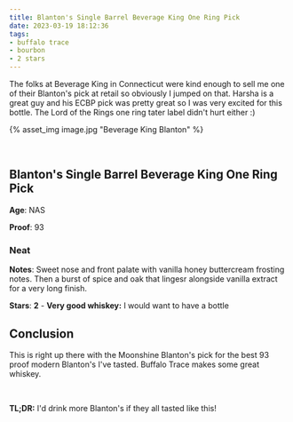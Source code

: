 ```yaml
---
title: Blanton's Single Barrel Beverage King One Ring Pick
date: 2023-03-19 18:12:36
tags:
- buffalo trace
- bourbon
- 2 stars
---
```


The folks at Beverage King in Connecticut were kind enough to sell me one of their Blanton's pick at retail so obviously I jumped on that. Harsha is a great guy and his ECBP pick was pretty great so I was very excited for this bottle. The Lord of the Rings one ring tater label didn't hurt either :) 

{% asset_img image.jpg "Beverage King Blanton" %}

&nbsp;

## Blanton's Single Barrel Beverage King One Ring Pick

**Age**: NAS

**Proof**: 93

### Neat

**Notes**: Sweet nose and front palate with vanilla honey buttercream frosting notes. Then a burst of spice and oak that lingesr alongside vanilla extract for a very long finish.

**Stars**: **2** - **Very good whiskey:** I would want to have a bottle

## Conclusion

This is right up there with the Moonshine Blanton's pick for the best 93 proof modern Blanton's I've tasted. Buffalo Trace makes some great whiskey.

&nbsp;

**TL;DR:** I'd drink more Blanton's if they all tasted like this!
